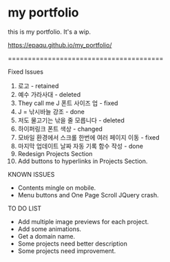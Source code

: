 # my portfolio
this is my portfolio. It's a wip.

https://epaqu.github.io/my_portfolio/

=======================================

Fixed Issues
1) 로고 - retained
2) 예수 가라사대 - deleted
3) They call me J 폰트 사이즈 업 - fixed
4) J = 낚시바늘 강조 - done
5) 저도 물고기는 낚을 줄 모릅니다 - deleted
6) 하이퍼링크 폰트 색상 - changed
7) 모바일 환경에서 스크롤 한번에 여러 페이지 이동 - fixed
8) 마지막 업데이트 날짜 자동 기록 함수 작성 - done
9) Redesign Projects Section
10) Add buttons to hyperlinks in Projects Section.


KNOWN ISSUES
* Contents mingle on mobile.
* Menu buttons and One Page Scroll JQuery crash.

TO DO LIST
* Add multiple image previews for each project.
* Add some animations.
* Get a domain name.
* Some projects need better description
* Some projects need improvement.
